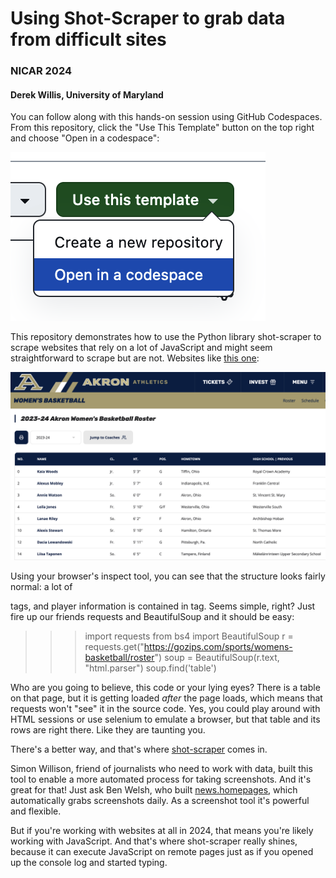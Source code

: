 # Using Shot-Scraper to grab data from difficult sites
### NICAR 2024
#### Derek Willis, University of Maryland

You can follow along with this hands-on session using GitHub Codespaces. From this repository, click the "Use This Template" button on the top right and choose "Open in a codespace":

![Open in a codespace](codespaces.png)

This repository demonstrates how to use the Python library shot-scraper to scrape websites that rely on a lot of JavaScript and might seem straightforward to scrape but are not. Websites like [this one](https://gozips.com/sports/womens-basketball/roster):

![Akron Women's Basketball Roster](akron_roster.png)

Using your browser's inspect tool, you can see that the structure looks fairly normal: a lot of <div> tags, and player information is contained in <table> tag. Seems simple, right? Just fire up our friends requests and BeautifulSoup and it should be easy:

>>> import requests
>>> from bs4 import BeautifulSoup
>>> r = requests.get("https://gozips.com/sports/womens-basketball/roster")
>>> soup = BeautifulSoup(r.text, "html.parser")
>>> soup.find('table')

>>>

Who are you going to believe, this code or your lying eyes? There is a table on that page, but it is getting loaded _after_ the page loads, which means that requests won't "see" it in the source code. Yes, you could play around with HTML sessions or use selenium to emulate a browser, but that table and its rows are right there. Like they are taunting you.

There's a better way, and that's where [shot-scraper](https://shot-scraper.datasette.io/en/stable/index.html) comes in.

Simon Willison, friend of journalists who need to work with data, built this tool to enable a more automated process for taking screenshots. And it's great for that! Just ask Ben Welsh, who built [news.homepages](https://palewi.re/docs/news-homepages/), which automatically grabs screenshots daily. As a screenshot tool it's powerful and flexible.

But if you're working with websites at all in 2024, that means you're likely working with JavaScript. And that's where shot-scraper really shines, because it can execute JavaScript on remote pages just as if you opened up the console log and started typing.


  
